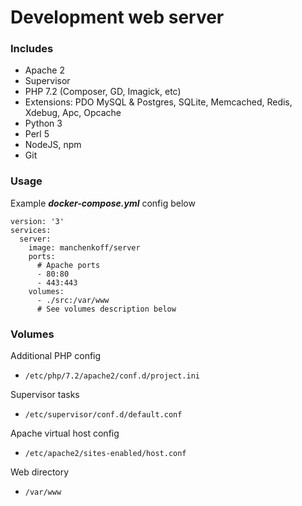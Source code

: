 # Development web server

### Includes
- Apache 2
- Supervisor
- PHP 7.2 (Composer, GD, Imagick, etc)
- Extensions: PDO MySQL & Postgres, SQLite, Memcached, Redis, Xdebug, Apc, Opcache
- Python 3
- Perl 5
- NodeJS, npm
- Git

### Usage

Example ***docker-compose.yml*** config below

```
version: '3'
services:
  server:
    image: manchenkoff/server
    ports:
      # Apache ports
      - 80:80
      - 443:443
    volumes:
      - ./src:/var/www
      # See volumes description below
```

### Volumes

Additional PHP config
- ```/etc/php/7.2/apache2/conf.d/project.ini```

Supervisor tasks
- ```/etc/supervisor/conf.d/default.conf```

Apache virtual host config
- ```/etc/apache2/sites-enabled/host.conf```

Web directory
- ```/var/www```